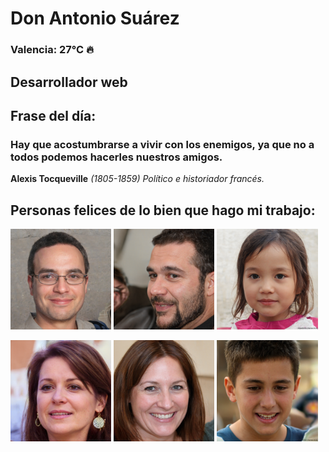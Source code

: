 # Don Antonio Suárez
### Valencia:  27°C 🔥
## Desarrollador web
## Frase del día:
<!-- START QUOTE -->
### Hay que acostumbrarse a vivir con los enemigos, ya que no a todos podemos hacerles nuestros amigos.
**Alexis Tocqueville** *(1805-1859) Político e historiador francés.*
<!-- END QUOTE -->






## Personas felices de lo bien que hago mi trabajo:

<p float="left">
  <img src="src/image_0.png" width="32%" />
  <img src="src/image_1.png" width="32%" /> 
  <img src="src/image_2.png" width="32%" />
</p>
<p float="left">
  <img src="src/image_3.png" width="32%" />
  <img src="src/image_4.png" width="32%" /> 
  <img src="src/image_5.png" width="32%" />
</p>